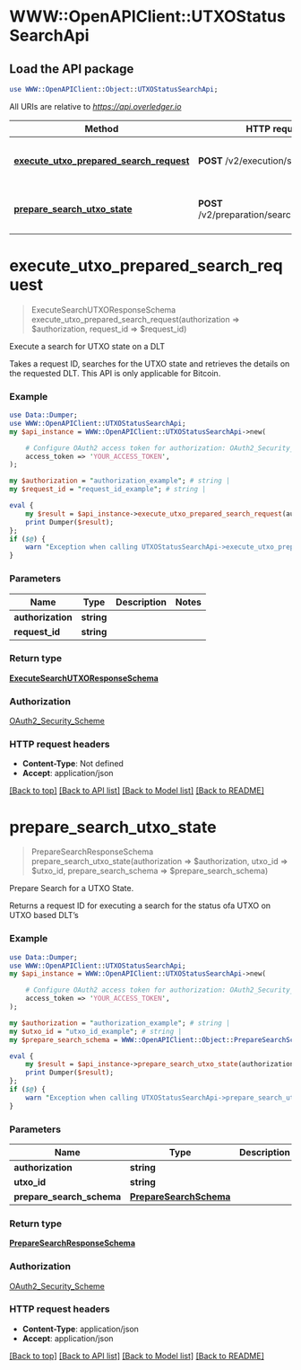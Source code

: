 # WWW::OpenAPIClient::UTXOStatusSearchApi

## Load the API package
```perl
use WWW::OpenAPIClient::Object::UTXOStatusSearchApi;
```

All URIs are relative to *https://api.overledger.io*

Method | HTTP request | Description
------------- | ------------- | -------------
[**execute_utxo_prepared_search_request**](UTXOStatusSearchApi.md#execute_utxo_prepared_search_request) | **POST** /v2/execution/search/utxo | Execute a search for UTXO state on a DLT
[**prepare_search_utxo_state**](UTXOStatusSearchApi.md#prepare_search_utxo_state) | **POST** /v2/preparation/search/utxo/{utxoId} | Prepare Search for a UTXO State.


# **execute_utxo_prepared_search_request**
> ExecuteSearchUTXOResponseSchema execute_utxo_prepared_search_request(authorization => $authorization, request_id => $request_id)

Execute a search for UTXO state on a DLT

Takes a request ID, searches for the UTXO state and retrieves the details on the requested DLT. This API is only applicable for Bitcoin.

### Example
```perl
use Data::Dumper;
use WWW::OpenAPIClient::UTXOStatusSearchApi;
my $api_instance = WWW::OpenAPIClient::UTXOStatusSearchApi->new(

    # Configure OAuth2 access token for authorization: OAuth2_Security_Scheme
    access_token => 'YOUR_ACCESS_TOKEN',
);

my $authorization = "authorization_example"; # string | 
my $request_id = "request_id_example"; # string | 

eval {
    my $result = $api_instance->execute_utxo_prepared_search_request(authorization => $authorization, request_id => $request_id);
    print Dumper($result);
};
if ($@) {
    warn "Exception when calling UTXOStatusSearchApi->execute_utxo_prepared_search_request: $@\n";
}
```

### Parameters

Name | Type | Description  | Notes
------------- | ------------- | ------------- | -------------
 **authorization** | **string**|  | 
 **request_id** | **string**|  | 

### Return type

[**ExecuteSearchUTXOResponseSchema**](ExecuteSearchUTXOResponseSchema.md)

### Authorization

[OAuth2_Security_Scheme](../README.md#OAuth2_Security_Scheme)

### HTTP request headers

 - **Content-Type**: Not defined
 - **Accept**: application/json

[[Back to top]](#) [[Back to API list]](../README.md#documentation-for-api-endpoints) [[Back to Model list]](../README.md#documentation-for-models) [[Back to README]](../README.md)

# **prepare_search_utxo_state**
> PrepareSearchResponseSchema prepare_search_utxo_state(authorization => $authorization, utxo_id => $utxo_id, prepare_search_schema => $prepare_search_schema)

Prepare Search for a UTXO State.

Returns a request ID for executing a search for the status ofa UTXO on UTXO based DLT’s

### Example
```perl
use Data::Dumper;
use WWW::OpenAPIClient::UTXOStatusSearchApi;
my $api_instance = WWW::OpenAPIClient::UTXOStatusSearchApi->new(

    # Configure OAuth2 access token for authorization: OAuth2_Security_Scheme
    access_token => 'YOUR_ACCESS_TOKEN',
);

my $authorization = "authorization_example"; # string | 
my $utxo_id = "utxo_id_example"; # string | 
my $prepare_search_schema = WWW::OpenAPIClient::Object::PrepareSearchSchema->new(); # PrepareSearchSchema | 

eval {
    my $result = $api_instance->prepare_search_utxo_state(authorization => $authorization, utxo_id => $utxo_id, prepare_search_schema => $prepare_search_schema);
    print Dumper($result);
};
if ($@) {
    warn "Exception when calling UTXOStatusSearchApi->prepare_search_utxo_state: $@\n";
}
```

### Parameters

Name | Type | Description  | Notes
------------- | ------------- | ------------- | -------------
 **authorization** | **string**|  | 
 **utxo_id** | **string**|  | 
 **prepare_search_schema** | [**PrepareSearchSchema**](PrepareSearchSchema.md)|  | 

### Return type

[**PrepareSearchResponseSchema**](PrepareSearchResponseSchema.md)

### Authorization

[OAuth2_Security_Scheme](../README.md#OAuth2_Security_Scheme)

### HTTP request headers

 - **Content-Type**: application/json
 - **Accept**: application/json

[[Back to top]](#) [[Back to API list]](../README.md#documentation-for-api-endpoints) [[Back to Model list]](../README.md#documentation-for-models) [[Back to README]](../README.md)

